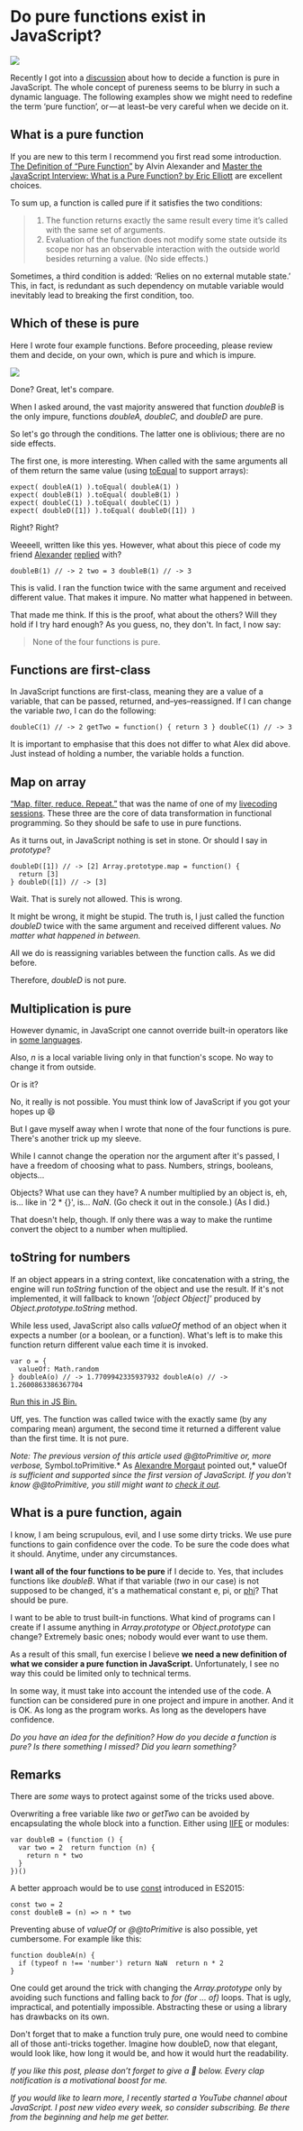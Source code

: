 # Do pure functions exist in JavaScript?

![](images\article3-folder\1ngrcIKRhCQUL9TbCW9IB2A.jpeg)

Recently I got into a [discussion](<http://disq.us/p/1jvymj2>) about how to decide a function is pure in JavaScript. The whole concept of pureness seems to be blurry in such a dynamic language. The following examples show we might need to redefine the term ‘pure function’, or — at least–be very careful when we decide on it.

## What is a pure function

If you are new to this term I recommend you first read some introduction. [The Definition of “Pure Function”](<http://alvinalexander.com/scala/fp-book/definition-of-pure-function>) by Alvin Alexander and [Master the JavaScript Interview: What is a Pure Function? by Eric Elliott](<https://medium.com/javascript-scene/master-the-javascript-interview-what-is-a-pure-function-d1c076bec976>) are excellent choices.

To sum up, a function is called pure if it satisfies the two conditions:

> 1) The function returns exactly the same result every time it’s called with the same set of arguments.
> 2) Evaluation of the function does not modify some state outside its scope nor has an observable interaction with the outside world besides returning a value. (No side effects.)

Sometimes, a third condition is added: ‘Relies on no external mutable state.’ This, in fact, is redundant as such dependency on mutable variable would inevitably lead to breaking the first condition, too.

## Which of these is pure

Here I wrote four example functions. Before proceeding, please review them and decide, on your own, which is pure and which is impure.

![](images\article3-folder\68341.jfif)

Done? Great, let's compare.

When I asked around, the vast majority answered that function *doubleB* is the only impure, functions *doubleA, doubleC,* and *doubleD* are pure.

So let's go through the conditions. The latter one is oblivious; there are no side effects.

The first one, is more interesting. When called with the same arguments all of them return the same value (using [toEqual](<https://facebook.github.io/jest/docs/expect.html#toequalvalue>) to support arrays):

```
expect( doubleA(1) ).toEqual( doubleA(1) )
expect( doubleB(1) ).toEqual( doubleB(1) )
expect( doubleC(1) ).toEqual( doubleC(1) )
expect( doubleD([1]) ).toEqual( doubleD([1]) )
```

Right? Right?

Weeeell, written like this yes. However, what about this piece of code my friend [Alexander](<https://medium.com/@agudulin>) [replied](<https://twitter.com/agudulin/status/877946353799880704>) with?
```
doubleB(1) // -> 2 two = 3 doubleB(1) // -> 3
```

This is valid. I ran the function twice with the same argument and received different value. That makes it impure. No matter what happened in between.

That made me think. If this is the proof, what about the others? Will they hold if I try hard enough? As you guess, no, they don't. In fact, I now say:

>None of the four functions is pure.

## Functions are first-class

In JavaScript functions are first-class, meaning they are a value of a variable, that can be passed, returned, and–yes–reassigned. If I can change the variable *two*, I can do the following:

```
doubleC(1) // -> 2 getTwo = function() { return 3 } doubleC(1) // -> 3
```

It is important to emphasise that this does not differ to what Alex did above. Just instead of holding a number, the variable holds a function.

## Map on array

[“Map, filter, reduce. Repeat.”](<https://www.youtube.com/watch?v=RUXUXup1Ji0>) that was the name of one of my [livecoding sessions](<https://www.twitch.tv/robinpokorny>). These three are the core of data transformation in functional programming. So they should be safe to use in pure functions.

As it turns out, in JavaScript nothing is set in stone. Or should I say in *prototype*?

```
doubleD([1]) // -> [2] Array.prototype.map = function() {
  return [3]
} doubleD([1]) // -> [3]
```

Wait. That is surely not allowed. This is wrong.

It might be wrong, it might be stupid. The truth is, I just called the function *doubleD* twice with the same argument and received different values. *No matter what happened in between.*

All we do is reassigning variables between the function calls. As we did before.

Therefore, *doubleD* is not pure.

## Multiplication is pure

However dynamic, in JavaScript one cannot override built-in operators like in [some languages](<https://stackoverflow.com/a/9745356/1517783>).

Also, *n* is a local variable living only in that function's scope. No way to change it from outside.

Or is it?

No, it really is not possible. You must think low of JavaScript if you got your hopes up 😄

But I gave myself away when I wrote that none of the four functions is pure. There's another trick up my sleeve.

While I cannot change the operation nor the argument after it's passed, I have a freedom of choosing what to pass. Numbers, strings, booleans, objects…

Objects? What use can they have? A number multiplied by an object is, eh, is… like in '2 * {}', is… *NaN*. (Go check it out in the console.) (As I did.)

That doesn't help, though. If only there was a way to make the runtime convert the object to a number when multiplied.

## toString for numbers

If an object appears in a string context, like concatenation with a string, the engine will run *toString* function of the object and use the result. If it's not implemented, it will fallback to known *'[object Object]'* produced by *Object.prototype.toString* method.

While less used, JavaScript also calls *valueOf* method of an object when it expects a number (or a boolean, or a function). What's left is to make this function return different value each time it is invoked.

```
var o = {
  valueOf: Math.random
} doubleA(o) // -> 1.7709942335937932 doubleA(o) // -> 1.2600863386367704
```
[Run this in JS Bin.](<http://jsbin.com/lojupas/edit?js,console>)

Uff, yes. The function was called twice with the exactly same (by any comparing mean) argument, the second time it returned a different value than the first time. It is not pure.

*Note: The previous version of this article used @@toPrimitive or, more verbose,* Symbol.toPrimitive.* As [Alexandre Morgaut](<https://medium.com/@amorgaut>) pointed out,* valueOf *is sufficient and supported since the first version of JavaScript. If you don't know @@toPrimitive, you still might want to [check it out](<https://developer.mozilla.org/en-US/docs/Web/JavaScript/Reference/Global_Objects/Symbol/toPrimitive>).*

## What is a pure function, again

I know, I am being scrupulous, evil, and I use some dirty tricks. We use pure functions to gain confidence over the code. To be sure the code does what it should. Anytime, under any circumstances.

**I want all of the four functions to be pure** if I decide to. Yes, that includes functions like *doubleB*. What if that variable (*two* in our case) is not supposed to be changed, it's a mathematical constant e, pi, or [phi](<https://en.wikipedia.org/wiki/Golden_ratio>)? That should be pure.

I want to be able to trust built-in functions. What kind of programs can I create if I assume anything in *Array.prototype* or *Object.prototype* can change? Extremely basic ones; nobody would ever want to use them.

As a result of this small, fun exercise I believe **we need a new definition of what we consider a pure function in JavaScript.** Unfortunately, I see no way this could be limited only to technical terms.

In some way, it must take into account the intended use of the code. A function can be considered pure in one project and impure in another. And it is OK. As long as the program works. As long as the developers have confidence.

*Do you have an idea for the definition? How do you decide a function is pure? Is there something I missed? Did you learn something?*

## Remarks

There are *some* ways to protect against some of the tricks used above.

Overwriting a free variable like *two* or *getTwo* can be avoided by encapsulating the whole block into a function. Either using [IIFE](<https://en.wikipedia.org/wiki/Immediately-invoked_function_expression>) or modules:

```
var doubleB = (function () {
  var two = 2  return function (n) {
    return n * two
  }
})()
```

A better approach would be to use [const](<https://developer.mozilla.org/en-US/docs/Web/JavaScript/Reference/Statements/const>) introduced in ES2015:

```
const two = 2
const doubleB = (n) => n * two
```

Preventing abuse of *valueOf* or *@@toPrimitive* is also possible, yet cumbersome. For example like this:

```
function doubleA(n) {
  if (typeof n !== 'number') return NaN  return n * 2
}
```

One could get around the trick with changing the *Array.prototype* only by avoiding such functions and falling back to *for (for … of)* loops. That is ugly, impractical, and potentially impossible. Abstracting these or using a library has drawbacks on its own.

Don't forget that to make a function truly pure, one would need to combine all of those anti-tricks together. Imagine how doubleD, now that elegant, would look like, how long it would be, and how it would hurt the readability.

*If you like this post, please don’t forget to give a 👏 below. Every clap notification is a motivational boost for me.*

*If you would like to learn more, I recently started a YouTube channel about JavaScript. I post new video every week, so consider subscribing. Be there from the beginning and help me get better.*